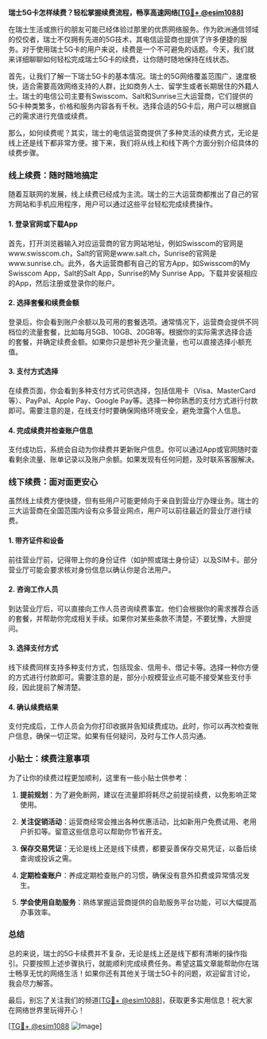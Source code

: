 **瑞士5G卡怎样续费？轻松掌握续费流程，畅享高速网络[[TG💪+ @esim1088](https://t.me/s/esim1088)]**

在瑞士生活或旅行的朋友可能已经体验过那里的优质网络服务。作为欧洲通信领域的佼佼者，瑞士不仅拥有先进的5G技术，其电信运营商也提供了许多便捷的服务。对于使用瑞士5G卡的用户来说，续费是一个不可避免的话题。今天，我们就来详细聊聊如何轻松完成瑞士5G卡的续费，让你随时随地保持在线状态。

首先，让我们了解一下瑞士5G卡的基本情况。瑞士的5G网络覆盖范围广，速度极快，适合需要高效网络支持的人群，比如商务人士、留学生或者长期居住的外籍人士。瑞士的电信公司主要有Swisscom、Salt和Sunrise三大运营商，它们提供的5G卡种类繁多，价格和服务内容各有千秋。选择合适的5G卡后，用户可以根据自己的需求进行充值或续费。

那么，如何续费呢？其实，瑞士的电信运营商提供了多种灵活的续费方式，无论是线上还是线下都非常方便。接下来，我们将从线上和线下两个方面分别介绍具体的续费步骤。

### 线上续费：随时随地搞定

随着互联网的发展，线上续费已经成为主流。瑞士的三大运营商都推出了自己的官方网站和手机应用程序，用户可以通过这些平台轻松完成续费操作。

#### 1. 登录官网或下载App
首先，打开浏览器输入对应运营商的官方网站地址，例如Swisscom的官网是www.swisscom.ch，Salt的官网是www.salt.ch，Sunrise的官网是www.sunrise.ch。此外，各大运营商都有自己的官方App，如Swisscom的My Swisscom App，Salt的Salt App，Sunrise的My Sunrise App。下载并安装相应的App，然后注册或登录你的账户。

#### 2. 选择套餐和续费金额
登录后，你会看到账户余额以及可用的套餐选项。通常情况下，运营商会提供不同档位的流量套餐，比如每月5GB、10GB、20GB等。根据你的实际需求选择合适的套餐，并确定续费金额。如果你只是想补充少量流量，也可以直接选择小额充值。

#### 3. 支付方式选择
在续费页面，你会看到多种支付方式可供选择，包括信用卡（Visa、MasterCard等）、PayPal、Apple Pay、Google Pay等。选择一种你熟悉的支付方式进行付款即可。需要注意的是，在线支付时要确保网络环境安全，避免泄露个人信息。

#### 4. 完成续费并检查账户信息
支付成功后，系统会自动为你续费并更新账户信息。你可以通过App或官网随时查看剩余流量、账单记录以及账户余额。如果发现有任何问题，及时联系客服解决。

### 线下续费：面对面更安心

虽然线上续费方便快捷，但有些用户可能更倾向于亲自到营业厅办理业务。瑞士的三大运营商在全国范围内设有众多营业网点，用户可以前往最近的营业厅进行续费。

#### 1. 带齐证件和设备
前往营业厅前，记得带上你的身份证件（如护照或瑞士身份证）以及SIM卡。部分营业厅可能会要求核对身份信息以确认你是合法用户。

#### 2. 咨询工作人员
到达营业厅后，可以直接向工作人员咨询续费事宜。他们会根据你的需求推荐合适的套餐，并帮助你完成相关手续。如果你对某些条款不清楚，不要犹豫，大胆提问。

#### 3. 选择支付方式
线下续费同样支持多种支付方式，包括现金、信用卡、借记卡等。选择一种你方便的方式进行付款即可。需要注意的是，部分小规模营业点可能不接受某些支付手段，因此提前了解清楚。

#### 4. 确认续费结果
支付完成后，工作人员会为你打印收据并告知续费成功。此时，你可以再次检查账户信息，确保一切正常。如果有任何疑问，及时与工作人员沟通。

### 小贴士：续费注意事项

为了让你的续费过程更加顺利，这里有一些小贴士供参考：

1. **提前规划**：为了避免断网，建议在流量即将耗尽之前提前续费，以免影响正常使用。
   
2. **关注促销活动**：运营商经常会推出各种优惠活动，比如新用户免费试用、老用户折扣等。留意这些信息可以帮助你节省开支。

3. **保存交易凭证**：无论是线上还是线下续费，都要妥善保存交易凭证，以备后续查询或投诉之需。

4. **定期检查账户**：养成定期检查账户的习惯，确保没有意外扣费或异常情况发生。

5. **学会使用自助服务**：熟练掌握运营商提供的自助服务平台功能，可以大幅提高办事效率。

### 总结

总的来说，瑞士的5G卡续费并不复杂，无论是线上还是线下都有清晰的操作指引。只要按照上述步骤执行，就能顺利完成续费任务。希望这篇文章能帮助你在瑞士畅享无忧的网络生活！如果你还有其他关于瑞士5G卡的问题，欢迎留言讨论，我会尽力解答。

最后，别忘了关注我们的频道[[TG💪+ @esim1088](https://t.me/s/esim1088)]，获取更多实用信息！祝大家在网络世界里玩得开心！

[[TG💪+ @esim1088](https://t.me/s/esim1088) ![Image](https://i.postimg.cc/4NQfJmqS/Snipaste-2025-05-13-00-14-12.png)]